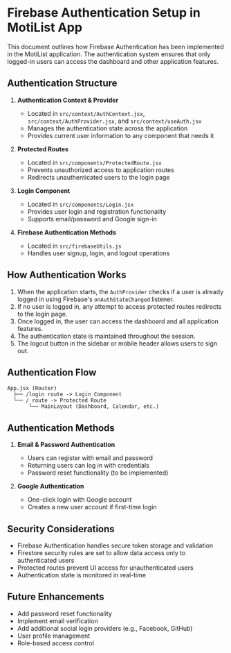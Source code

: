 # Firebase Authentication Setup in MotiList App

This document outlines how Firebase Authentication has been implemented in the MotiList application. The authentication system ensures that only logged-in users can access the dashboard and other application features.

## Authentication Structure

1. **Authentication Context & Provider**
   - Located in `src/context/AuthContext.jsx`, `src/context/AuthProvider.jsx`, and `src/context/useAuth.jsx`
   - Manages the authentication state across the application
   - Provides current user information to any component that needs it

2. **Protected Routes**
   - Located in `src/components/ProtectedRoute.jsx`
   - Prevents unauthorized access to application routes
   - Redirects unauthenticated users to the login page

3. **Login Component**
   - Located in `src/components/Login.jsx`
   - Provides user login and registration functionality
   - Supports email/password and Google sign-in

4. **Firebase Authentication Methods**
   - Located in `src/firebaseUtils.js`
   - Handles user signup, login, and logout operations

## How Authentication Works

1. When the application starts, the `AuthProvider` checks if a user is already logged in using Firebase's `onAuthStateChanged` listener.
2. If no user is logged in, any attempt to access protected routes redirects to the login page.
3. Once logged in, the user can access the dashboard and all application features.
4. The authentication state is maintained throughout the session.
5. The logout button in the sidebar or mobile header allows users to sign out.

## Authentication Flow

```
App.jsx (Router)
  ├── /login route -> Login Component
  └── / route -> Protected Route 
       └── MainLayout (Dashboard, Calendar, etc.)
```

## Authentication Methods

1. **Email & Password Authentication**
   - Users can register with email and password
   - Returning users can log in with credentials
   - Password reset functionality (to be implemented)

2. **Google Authentication**
   - One-click login with Google account
   - Creates a new user account if first-time login

## Security Considerations

- Firebase Authentication handles secure token storage and validation
- Firestore security rules are set to allow data access only to authenticated users
- Protected routes prevent UI access for unauthenticated users
- Authentication state is monitored in real-time

## Future Enhancements

- Add password reset functionality
- Implement email verification
- Add additional social login providers (e.g., Facebook, GitHub)
- User profile management
- Role-based access control